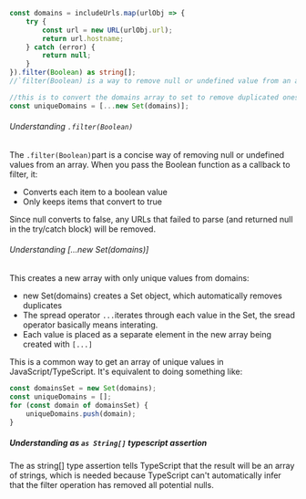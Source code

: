 ```typescript
const domains = includeUrls.map(urlObj => {
    try {
        const url = new URL(urlObj.url);
        return url.hostname;
    } catch (error) {
        return null;
    }
}).filter(Boolean) as string[];
//`filter(Boolean) is a way to remove null or undefined value from an array

//this is to convert the domains array to set to remove duplicated ones
const uniqueDomains = [...new Set(domains)];
```
###### Understanding `.filter(Boolean)`
The `.filter(Boolean)`part is a concise way of removing null or undefined values from an array. When you pass the Boolean function as a callback to filter, it:

- Converts each item to a boolean value
- Only keeps items that convert to true

Since null converts to false, any URLs that failed to parse (and returned null in the try/catch block) will be removed.
###### Understanding [...new Set(domains)]
This creates a new array with only unique values from domains:

- new Set(domains) creates a Set object, which automatically removes duplicates
- The spread operator `...`iterates through each value in the Set, the sread operator basically means interating.
- Each value is placed as a separate element in the new array being created with `[...]`

This is a common way to get an array of unique values in JavaScript/TypeScript.
It's equivalent to doing something like:
```javascript
const domainsSet = new Set(domains);
const uniqueDomains = [];
for (const domain of domainsSet) {
    uniqueDomains.push(domain);
}
```
##### Understanding as `as String[]` typescript assertion
The as string[] type assertion tells TypeScript that the result will be an array of strings, which is needed because TypeScript can't automatically infer that the filter operation has removed all potential nulls.
